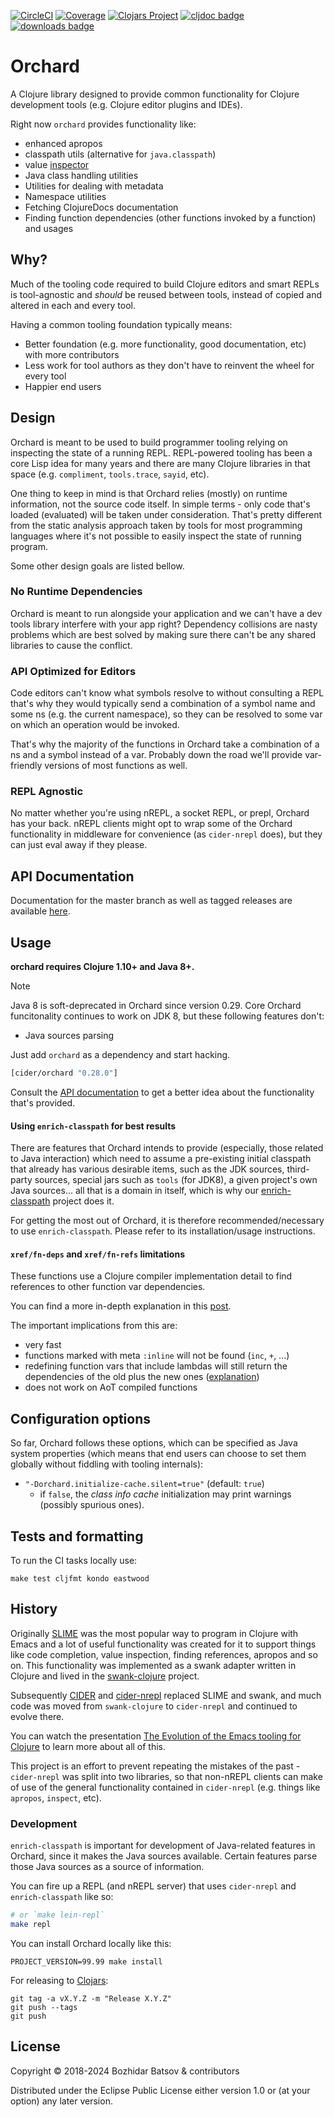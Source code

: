 [![CircleCI](https://img.shields.io/circleci/build/github/clojure-emacs/orchard/master.svg)](https://circleci.com/gh/clojure-emacs/orchard/tree/master)
[![Coverage](https://codecov.io/gh/clojure-emacs/orchard/branch/master/graph/badge.svg)](https://codecov.io/gh/clojure-emacs/orchard/)
[![Clojars Project](https://img.shields.io/clojars/v/cider/orchard.svg)](https://clojars.org/cider/orchard)
[![cljdoc badge](https://cljdoc.org/badge/cider/orchard)](https://cljdoc.org/d/cider/orchard/CURRENT)
[![downloads badge](https://versions.deps.co/cider/orchard/downloads.svg)](https://clojars.org/cider/orchard)

# Orchard

A Clojure library designed to provide common functionality for Clojure
development tools (e.g. Clojure editor plugins and IDEs).

Right now `orchard` provides functionality like:

* enhanced apropos
* classpath utils (alternative for `java.classpath`)
* value [inspector](https://github.com/clojure-emacs/orchard/blob/master/doc/inspector.org)
* Java class handling utilities
* Utilities for dealing with metadata
* Namespace utilities
* Fetching ClojureDocs documentation
* Finding function dependencies (other functions invoked by a function) and usages

## Why?

Much of the tooling code required to build Clojure editors and smart REPLs
is tool-agnostic and *should* be reused between tools, instead of copied
and altered in each and every tool.

Having a common tooling foundation typically means:

* Better foundation (e.g. more functionality, good documentation, etc) with more contributors
* Less work for tool authors as they don't have to reinvent the wheel for every tool
* Happier end users

## Design

Orchard is meant to be used to build programmer tooling relying on inspecting the state of a running REPL.
REPL-powered tooling has been a core Lisp idea for many years and there are many Clojure libraries
in that space (e.g. `compliment`, `tools.trace`, `sayid`, etc).

One thing to keep in mind is that Orchard relies (mostly) on runtime information, not the source code itself.
In simple terms - only code that's loaded (evaluated) will be taken under consideration. That's pretty different
from the static analysis approach taken by tools for most programming languages where it's not possible to
easily inspect the state of running program.

Some other design goals are listed bellow.

### No Runtime Dependencies

Orchard is meant to run alongside your application and we can't have a
dev tools library interfere with your app right? Dependency collisions are nasty problems which are best solved
by making sure there can't be any shared libraries to cause the conflict.

### API Optimized for Editors

Code editors can't know what symbols resolve to without consulting a REPL that's why they would typically
send a combination of a symbol name and some ns (e.g. the current namespace), so they can be resolved to
some var on which an operation would be invoked.

That's why the majority of the functions in Orchard take a combination of a ns and a symbol instead of a var.
Probably down the road we'll provide var-friendly versions of most functions as well.

### REPL Agnostic

No matter whether you're using nREPL, a socket REPL, or prepl, Orchard has your back. nREPL clients might
opt to wrap some of the Orchard functionality in middleware for convenience (as `cider-nrepl` does), but they
can just eval away if they please.

## API Documentation

Documentation for the master branch as well as tagged releases are available
[here](https://cljdoc.org/d/cider/orchard).

## Usage

**orchard requires Clojure 1.10+ and Java 8+.**

> [!NOTE]
>
> Java 8 is soft-deprecated in Orchard since version 0.29. Core Orchard funcitonality continues to work on JDK 8, but these following features don't:
> - Java sources parsing

Just add `orchard` as a dependency and start hacking.

```clojure
[cider/orchard "0.28.0"]
```

Consult the [API documentation](https://cljdoc.org/d/cider/orchard/CURRENT) to get a better idea about the
functionality that's provided.

#### Using `enrich-classpath` for best results

There are features that Orchard intends to provide (especially, those related to Java interaction) which need to assume a pre-existing initial classpath that already has various desirable items, such as the JDK sources, third-party sources, special jars such as `tools` (for JDK8), a given project's own Java sources... all that is a domain in itself, which is why our [enrich-classpath](https://github.com/clojure-emacs/enrich-classpath) project does it.

For getting the most out of Orchard, it is therefore recommended/necessary to use `enrich-classpath`. Please refer to its installation/usage instructions.

#### `xref/fn-deps` and `xref/fn-refs` limitations

These functions use a Clojure compiler implementation detail to find references to other function var dependencies.

You can find a more in-depth explanation in this [post](https://lukas-domagala.de/blog/clojure-analysis-and-introspection.html).

The important implications from this are:

* very fast
* functions marked with meta `:inline` will not be found (`inc`, `+`, ...)
* redefining function vars that include lambdas will still return the dependencies of the old plus the new ones
([explanation](https://lukas-domagala.de/blog/clojure-compiler-class-cache.html))
* does not work on AoT compiled functions

## Configuration options

So far, Orchard follows these options, which can be specified as Java system properties
(which means that end users can choose to set them globally without fiddling with tooling internals):

* `"-Dorchard.initialize-cache.silent=true"` (default: `true`)
  * if `false`, the _class info cache_ initialization may print warnings (possibly spurious ones).

## Tests and formatting

To run the CI tasks locally use:

``` shell
make test cljfmt kondo eastwood
```

## History

Originally [SLIME][] was the most
popular way to program in Clojure with Emacs and a lot of useful
functionality was created for it to support things like code
completion, value inspection, finding references, apropos and so
on. This functionality was implemented as a swank adapter written in
Clojure and lived in the
[swank-clojure][] project.

Subsequently [CIDER][] and
[cider-nrepl][] replaced
SLIME and swank, and much code was moved from `swank-clojure` to
`cider-nrepl` and continued to evolve there.

You can watch the presentation [The Evolution of the Emacs tooling for
  Clojure](https://www.youtube.com/watch?v=4X-1fJm25Ww&list=PLZdCLR02grLoc322bYirANEso3mmzvCiI&index=6)
  to learn more about all of this.

This project is an effort to prevent repeating the mistakes of the
past - `cider-nrepl` was split into two libraries, so that non-nREPL
clients can make of use of the general functionality contained in
`cider-nrepl` (e.g. things like `apropos`, `inspect`, etc).

### Development

`enrich-classpath` is important for development of Java-related features in Orchard, since it makes the Java sources available. Certain features parse those Java sources as a source of information.

You can fire up a REPL (and nREPL server) that uses `cider-nrepl` and `enrich-classpath` like so:

```bash
# or `make lein-repl`
make repl
```

You can install Orchard locally like this:

```
PROJECT_VERSION=99.99 make install
```

For releasing to [Clojars](https://clojars.org/):

```
git tag -a vX.Y.Z -m "Release X.Y.Z"
git push --tags
git push
```

## License

Copyright © 2018-2024 Bozhidar Batsov & contributors

Distributed under the Eclipse Public License either version 1.0 or (at
your option) any later version.

[SLIME]: https://github.com/slime/slime
[swank-clojure]: https://github.com/technomancy/swank-clojure
[CIDER]: https://github.com/clojure-emacs/cider
[cider-nrepl]:https://github.com/clojure-emacs/cider-nrepl
